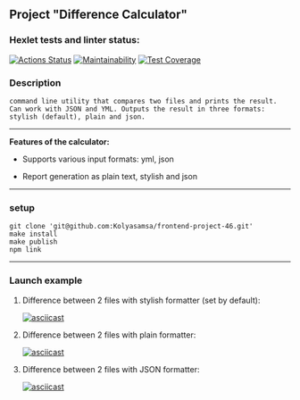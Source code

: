 ## Project "Difference Calculator"

### Hexlet tests and linter status:

[![Actions Status](https://github.com/Kolyasamsa/frontend-project-46/actions/workflows/hexlet-check.yml/badge.svg)](https://github.com/Kolyasamsa/frontend-project-46/actions)
[![Maintainability](https://api.codeclimate.com/v1/badges/b7b7b1d70b2ed5b48945/maintainability)](https://codeclimate.com/github/Kolyasamsa/frontend-project-46/maintainability)
[![Test Coverage](https://api.codeclimate.com/v1/badges/b7b7b1d70b2ed5b48945/test_coverage)](https://codeclimate.com/github/Kolyasamsa/frontend-project-46/test_coverage)



### Description
`command line utility that compares two files and prints the result. Can work with JSON and YML. Outputs the result in three formats: stylish (default), plain and json.`

---

**Features of the calculator:**

- Supports various input formats: yml, json

- Report generation as plain text, stylish and json
___
### setup
```
git clone 'git@github.com:Kolyasamsa/frontend-project-46.git'
make install
make publish
npm link
```
___
### Launch example
1. Difference between 2 files with stylish formatter (set by default):

   [![asciicast](https://asciinema.org/a/rpMyTaZk4ME1xhu6U1zPxIDqd.svg)](https://asciinema.org/a/rpMyTaZk4ME1xhu6U1zPxIDqd)

2. Difference between 2 files with plain formatter:

   [![asciicast](https://asciinema.org/a/EtpJMxyraiWQsukFU6odit8a8.svg)](https://asciinema.org/a/EtpJMxyraiWQsukFU6odit8a8)

3. Difference between 2 files with JSON formatter:

   [![asciicast](https://asciinema.org/a/5I1fXa6o75Pc7rv3Yi6tlwWi7.svg)](https://asciinema.org/a/5I1fXa6o75Pc7rv3Yi6tlwWi7)